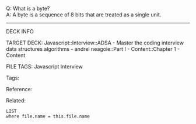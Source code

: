 Q: What is a byte?  
A: A byte is a sequence of 8 bits that are treated as a single unit.
<!--ID: 1690032124030-->

---

DECK INFO

TARGET DECK: Javascript::Interview::ADSA - Master the coding interview data structures algorithms - andrei neagoie::Part I - Content::Chapter 1 - Content

FILE TAGS: Javascript Interview

Tags:

Reference:

Related:

```dataview
LIST
where file.name = this.file.name
```
